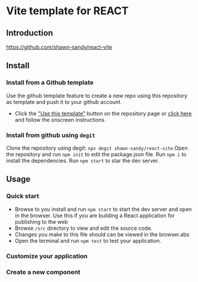 # Vite template for REACT

## Introduction

https://github.com/shawn-sandy/react-vite

## Install

### Install from a Github template

Use the github template feature to create a new repo using this repository as template and push it to your github account.

- Click the ["Use this template"](https://github.com/shawn-sandy/react-vite/generate) button on the repository page or [click here](https://github.com/shawn-sandy/react-vite/generate) and follow the onscreen instructions.

### Install from github using `degit`

Clone the repository using degit: `npx degit shawn-sandy/react-vite`
Open the repository and run `npm init` to edit the package.json file.
Run `npm i` to install the dependencies.
Run `npm start` to star the dev server.


## Usage

### Quick start

- Browse to you install and run `npm start` to start the dev server and open in the browser. Use this if you are building a React application for publishing to the web
- Browse `/src` directory to view and edit the source code.
- Changes you make to this file should can be viewed in the browser.abs
- Open the terminal and run `npm test` to test your application.

### Customize your application

### Create a new component
